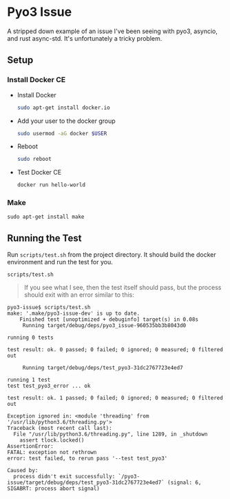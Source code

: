# Pyo3 Issue

A stripped down example of an issue I've been seeing with pyo3, asyncio, and rust async-std. It's unfortunately a tricky problem.

## Setup

### Install Docker CE

- Install Docker
  ```bash
  sudo apt-get install docker.io
  ```
- Add your user to the docker group
  ```bash
  sudo usermod -aG docker $USER
  ```
- Reboot
  ```bash
  sudo reboot
  ```
- Test Docker CE
  ```bash
  docker run hello-world
  ```

### Make

```
sudo apt-get install make
```

## Running the Test

Run `scripts/test.sh` from the project directory. It should build the docker environment and run the test for you.

```
scripts/test.sh
```

> If you see what I see, then the test itself should pass, but the process should exit with an error similar to this:

```
pyo3-issue$ scripts/test.sh
make: '.make/pyo3-issue-dev' is up to date.
    Finished test [unoptimized + debuginfo] target(s) in 0.08s
     Running target/debug/deps/pyo3_issue-960535bb3b8043d0

running 0 tests

test result: ok. 0 passed; 0 failed; 0 ignored; 0 measured; 0 filtered out

     Running target/debug/deps/test_pyo3-31dc2767723e4ed7

running 1 test
test test_pyo3_error ... ok

test result: ok. 1 passed; 0 failed; 0 ignored; 0 measured; 0 filtered out

Exception ignored in: <module 'threading' from '/usr/lib/python3.6/threading.py'>
Traceback (most recent call last):
  File "/usr/lib/python3.6/threading.py", line 1289, in _shutdown
    assert tlock.locked()
AssertionError:
FATAL: exception not rethrown
error: test failed, to rerun pass '--test test_pyo3'

Caused by:
  process didn't exit successfully: `/pyo3-issue/target/debug/deps/test_pyo3-31dc2767723e4ed7` (signal: 6, SIGABRT: process abort signal)
```